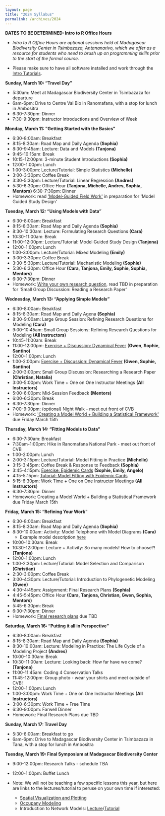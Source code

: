 ```yaml
---
layout: page
title: "2024 Syllabus"
permalink: /archives/2024
---
```


**DATES TO BE DETERMINED: Intro to R Office Hours**
* *Intro to R Office Hours are optional sessions held at Madagascar Biodiversity Center in Tsimbazaza, Antananarivo, which we offer as a resource for students who need to brush up on programming skills prior to the start of the formal course.*

* Please make sure to have all software installed and work through the [Intro Tutorials](https://coding4conservation.org/assets/tutorials/R_tutorials.zip).

**Sunday, March 10: “Travel Day”**

* 5:30am: Meet at Madagascar Biodiversity Center in Tsimbazaza for departure
* 6am-6pm: Drive to Centre Val Bio in Ranomafana, with a stop for lunch in Ambositra
* 6:30-7:30pm: Dinner
* 7:30-9:30pm: Instructor Introductions and Overview of Week

**Monday, March 11: "Getting Started with the Basics"**

* 6:30-8:00am: Breakfast
* 8:15-8:30am: Road Map and Daily Agenda __(Sophia)__
* 8:30-9:45am: Lecture: Data and Models __(Tanjona)__
* 9:45-10:15am: Break
* 10:15-12:00pm: 3-minute Student Introductions __(Sophia)__
* 12:00-1:00pm: Lunch 
* 1:00-3:00pm: Lecture/Tutorial: Simple Statistics __(Michelle)__
* 3:00-3:30pm: Coffee Break
* 3:30-5:30pm: Lecture/Tutorial: Linear Regression __(Andres)__
* 5:30-6:30pm: Office Hour __(Tanjona, Michelle, Andres, Sophia, Mentors)__
6:30-7:30pm: Dinner
* Homework: read ['Model-Guided Field Work'](https://doi.org/10.1111/j.1461-0248.2012.01836.x) in preparation for 'Model Guided Study Design'

**Tuesday, March 12: “Using Models with Data”**

* 6:30-8:00am: Breakfast
* 8:15-8:30am: Road Map and Daily Agenda __(Sophia)__
* 8:30-10:30am: Lecture: Formulating Research Questions __(Cara)__
* 10:30-11:00am: Break
* 11:00-12:00pm: Lecture/Tutorial: Model Guided Study Design __(Tanjona)__
* 12:00-1:00pm: Lunch
* 1:00-3:00pm: Lecture/Tutorial: Mixed Modeling __(Emily)__
* 3:00-3:30pm: Coffee Break
* 3:30-5:30pm: Lecture/Tutorial: Mechanistic Modeling __(Sophie)__
* 5:30-6:30pm: Office Hour __(Cara, Tanjona, Emily, Sophie, Sophia, Mentors)__
* 6:30-7:30pm: Dinner
* Homework: [Write your own research question](/assets/2022/Activities/HW_Formulating_Research_Questions.pdf), read TBD in preparation for 'Small Group Discussion: Reading a Research Paper'

**Wednesday, March 13: “Applying Simple Models”**

* 6:30-8:00am: Breakfast
* 8:15-8:30am: Road Map and Daily Agena __(Sophia)__
* 8:30-9:00am: Large Group Session: Refining Research Questions for Modeling __(Cara)__
* 9:00-10:45am: Small Group Sessions: Refining Research Questions for Modeling __(All Instructors)__
* 10:45-11:00am: Break
* 11:00-12:00pm: [Exercise + Discussion: Dynamical Fever](assets/2024/Activities/Dynamical_Fever/Dynamical_Fever_Download.zip) __(Gwen, Sophie, Santino)__
* 12:00-1:00pm: Lunch
* 1:00-2:00pm: [Exercise + Discussion: Dynamical Fever](assets/2024/Activities/Dynamical_Fever/Dynamical_Fever_Download.zip) __(Gwen, Sophie, Santino)__
* 2:00-3:00pm: Small Group Discussion: Researching a Research Paper __(Christian, Natalia)__
* 3:00-5:00pm: Work Time + One on One Instructor Meetings __(All Instructors)__
* 5:00-6:00pm: Mid-Session Feedback __(Mentors)__
* 6:00-6:30pm: Break
* 6:30-7:30pm: Dinner
* 7:00-9:00pm: (optional) Night Walk - meet out front of CVB
* Homework: ['Creating a Model World + Building a Statistical Framework'](assets/2024/Activities/Model_Framework_HW.pdf) due Friday March 15th

**Thursday, March 14: “Fitting Models to Data”**

* 6:30-7:30am: Breakfast
* 7:30am-1:00pm: Hike in Ranomafana National Park - meet out front of CVB
* 1:00-2:00pm: Lunch
* 2:00-3:15pm: Lecture/Tutorial: Model Fitting in Practice __(Michelle)__
* 3:15-3:45pm: Coffee Break & Response to Feedback __(Sophia)__
* 3:45-4:15pm: [Exercise: Epidemic Cards](assets/2024/Activities/Epidemic_Cards_Activity.zip) __(Sophie, Emily, Angelo)__
* 4:15-5:15pm: [Tutorial: Model Fitting with Epidemic Cards](assets/2022/Tutorials/Epidemic_Cards_Activity.zip)
* 5:15-6:30pm: Work Time + One on One Instructor Meetings __(All Instructors)__
* 6:30-7:30pm: Dinner
* Homework: Creating a Model World + Building a Statistical Framework due Friday March 15th
  
**Friday, March 15: “Refining Your Work"**

* 6:30-8:00am: Breakfast
* 8:15-8:30am: Road Map and Daily Agenda __(Sophia)__
* 8:30-10:00am: Activity: Model Telephone with Model Diagrams __(Cara)__
    * Example model description [here](assets/2024/Activities/Model_Telephone_Example_Model_Description.pdf)
* 10:00-10:30am: Break
* 10:30-12:00pm: Lecture + Activity: So many models! How to choose?! __(Tanjona)__
* 12:00-1:00pm: Lunch
* 1:00-2:30pm: Lecture/Tutorial: Model Selection and Comparison __(Christian)__
* 2:30-3:00pm: Coffee Break
* 3:00-4:30pm: Lecture/Tutorial: Introduction to Phylogenetic Modeling __(Gwen)__
* 4:30-4:45pm: Assignment: Final Research Plans __(Sophia)__
* 4:45-5:45pm: Office Hour __(Cara, Tanjona, Christian, Gwen, Sophia, Mentors)__
* 5:45-6:30pm: Break
* 6:30-7:30pm: Dinner
* Homework: [Final research plans](assets/2024/Activities/E2M2-Final-Research-Plan.pdf) due TBD

**Saturday, March 16: “Putting it all in Perspective”**

* 6:30-8:00am: Breakfast
* 8:15-8:30am: Road Map and Daily Agenda __(Sophia)__
* 8:30-10:00am: Lecture: Modeling in Practice: The Life Cycle of a Modeling Project __(Andres)__
* 10:00-10:30am: Break
* 10:30-11:00am: Lecture: Looking back: How far have we come? __(Tanjona)__
* 11:00-11:45am: Coding 4 Conservation Talks 
* 11:45-12:00pm: Group photo - wear your shirts and meet outside of CVB!
* 12:00-1:00pm: Lunch
* 1:00-3:00pm: Work Time + One on One Instructor Meetings __(All Instructors)__
* 3:00-6:30pm: Work Time + Free Time
* 6:30-9:00pm: Farwell Dinner
* Homework: Final Research Plans due TBD

**Sunday, March 17: Travel Day**
* 5:30-6:00am: Breakfast to go
* 6am-6pm: Drive to Madagascar Biodiversity Center in Tsimbazaza in Tana, with a stop for lunch in Ambositra

**Tuesday, March 19: Final Symposium at Madagascar Biodiversity Center**
* 9:00-12:00pm: Research Talks - schedule TBA
* 12:00-1:00pm: Buffet Lunch

* Note: We will not be teaching a few specific lessons this year, but here are links to the lectures/tutorial to peruse on your own time if interested:
  * [Spatial Visualization and Plotting](/assets/2020/Tutorials/IntroSpatial.zip)
  * [Occupany Modeling](/assets/2019/4_Occupancy.zip)
  * Introduction to Network Models: [Lecture](/assets/2022/Lectures/network-lecture-2022.pdf)/[Tutorial](/assets/2022/Tutorials/network_tutorial.zip)


